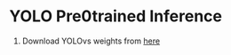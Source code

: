 # YOLO Pre0trained Inference

1. Download YOLOvs weights from [here](https://pjreddie.com/media/files/yolov3.weights)
